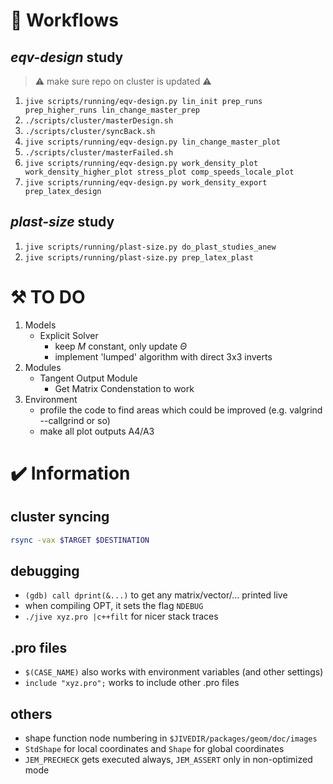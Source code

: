 # :arrows_counterclockwise: Workflows
## *eqv-design* study
> :warning: make sure repo on cluster is updated :warning:
1. `jive scripts/running/eqv-design.py lin_init prep_runs prep_higher_runs lin_change_master_prep`
1. `./scripts/cluster/masterDesign.sh`
1. `./scripts/cluster/syncBack.sh`
1. `jive scripts/running/eqv-design.py lin_change_master_plot`
1. `./scripts/cluster/masterFailed.sh`
1. `jive scripts/running/eqv-design.py work_density_plot work_density_higher_plot stress_plot comp_speeds_locale_plot`
1. `jive scripts/running/eqv-design.py work_density_export prep_latex_design`
## *plast-size* study
1. `jive scripts/running/plast-size.py do_plast_studies_anew`
1. `jive scripts/running/plast-size.py prep_latex_plast`

# :hammer_and_pick: TO DO 
1. Models
    - Explicit Solver
      - keep $M$ constant, only update $\Theta$
      - implement 'lumped' algorithm with direct 3x3 inverts
1. Modules
    - Tangent Output Module
      - Get Matrix Condenstation to work
1. Environment
    - profile the code to find areas which could be improved (e.g. valgrind --callgrind or so)
    - make all plot outputs A4/A3

# :heavy_check_mark: Information
## cluster syncing
``` bash
rsync -vax $TARGET $DESTINATION
```
## debugging
- `(gdb) call dprint(&...)` to get any matrix/vector/... printed live
- when compiling OPT, it sets the flag `NDEBUG`
- `./jive xyz.pro |c++filt` for nicer stack traces
## .pro files
- `$(CASE_NAME)` also works with environment variables (and other settings)
- `include "xyz.pro";` works to include other .pro files
## others
- shape function node numbering in `$JIVEDIR/packages/geom/doc/images`
- `StdShape` for local coordinates and `Shape` for global coordinates
- `JEM_PRECHECK` gets executed always, `JEM_ASSERT` only in non-optimized mode
